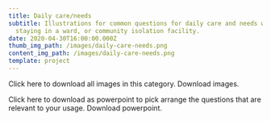 ```yaml
---
title: Daily care/needs
subtitle: Illustrations for common questions for daily care and needs when
  staying in a ward, or community isolation facility.
date: 2020-04-30T16:00:00.000Z
thumb_img_path: /images/daily-care-needs.png
content_img_path: /images/daily-care-needs.png
template: project
---
```

Click here to download all images in this category. Download images.



Click here to download as powerpoint to pick arrange the questions that are relevant to your usage. Download powerpoint.
